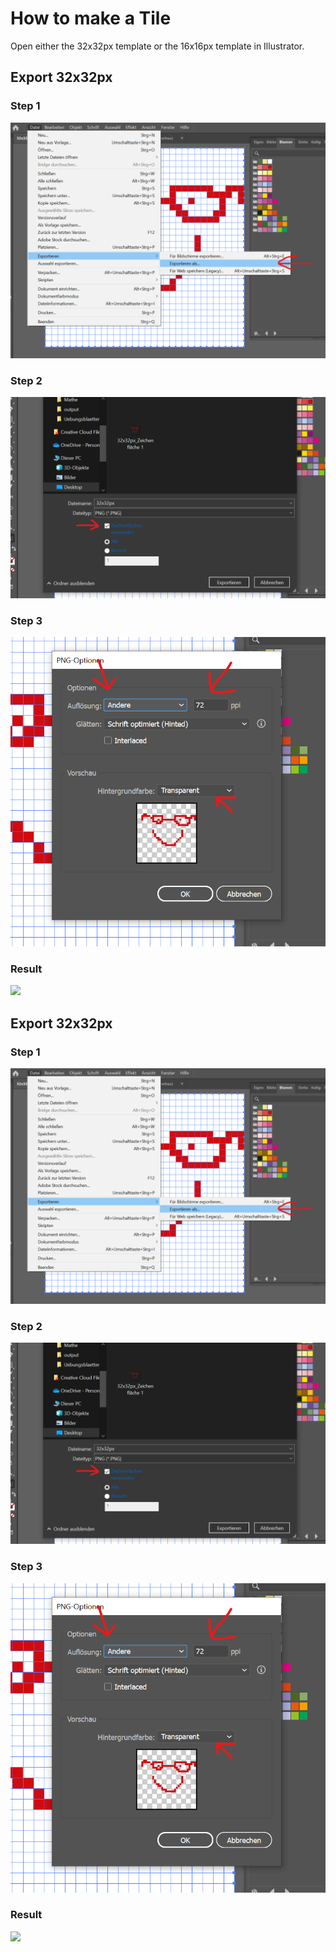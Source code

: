 # How to make a Tile 

Open either the 32x32px template or the 16x16px template in Illustrator. 

## Export 32x32px

### Step 1

![](32x32ex1.png)

### Step 2

![](32x32ex2.png)

### Step 3

![](32x32ex3.png)

### Result

![](32x32px_Zeichenfl%C3%A4che%201.png)



## Export 32x32px

### Step 1

![](32x32ex1.png)

### Step 2

![](32x32ex2.png)

### Step 3

![](32x32ex3.png)

### Result

![](32x32px_Zeichenfl%C3%A4che%201.png)
